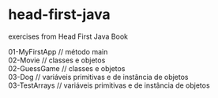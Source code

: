 # head-first-java<br>
exercises from Head First Java Book<br>

01-MyFirstApp // método main<br>
02-Movie // classes e objetos<br>
02-GuessGame // classes e objetos<br>
03-Dog // variáveis primitivas e de instância de objetos<br>
03-TestArrays // variáveis primitivas e de instância de objetos<br>
